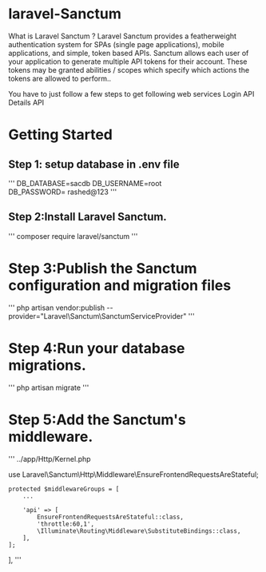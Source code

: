 # laravel-Sanctum

What is Laravel Sanctum ? Laravel Sanctum provides a featherweight authentication system for SPAs (single page applications), mobile applications, and simple, token based APIs. Sanctum allows each user of your application to generate multiple API tokens for their account. These tokens may be granted abilities / scopes which specify which actions the tokens are allowed to perform..

You have to just follow a few steps to get following web services
Login API
Details API

# Getting Started

## Step 1: setup database in .env file

'''
DB_DATABASE=sacdb 
DB_USERNAME=root  
DB_PASSWORD= rashed@123
'''
 
## Step 2:Install Laravel Sanctum.
'''
composer require laravel/sanctum
'''

# Step 3:Publish the Sanctum configuration and migration files
'''
php artisan vendor:publish --provider="Laravel\Sanctum\SanctumServiceProvider"
'''

# Step 4:Run your database migrations.
'''
php artisan migrate
'''

# Step 5:Add the Sanctum's middleware.

'''
../app/Http/Kernel.php

use Laravel\Sanctum\Http\Middleware\EnsureFrontendRequestsAreStateful;

    protected $middlewareGroups = [
        ...

        'api' => [
            EnsureFrontendRequestsAreStateful::class,
            'throttle:60,1',
            \Illuminate\Routing\Middleware\SubstituteBindings::class,
        ],
    ];
],
'''





